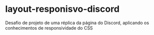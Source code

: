 # layout-responisvo-discord
Desafio de projeto de uma réplica da página do Discord, aplicando os conhecimentos de responsividade do CSS

